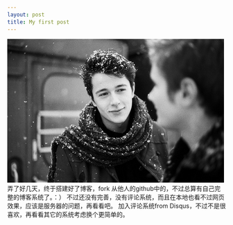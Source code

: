 ```yaml
---
layout: post
title: My first post
---
```


![photo](/public/images/testing.jpg)   
弄了好几天，终于搭建好了博客，fork 从他人的github中的，不过总算有自己完整的博客系统了。：）
不过还没有完善，没有评论系统，而且在本地也看不过网页效果，应该是服务器的问题，再看看吧。
加入评论系统from Disqus，不过不是很喜欢，再看看其它的系统考虑换个更简单的。